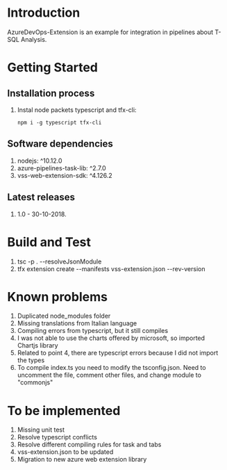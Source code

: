 # Introduction 
AzureDevOps-Extension is an example for integration in pipelines about T-SQL Analysis.

# Getting Started
##	Installation process

1. Instal node packets typescript and tfx-cli:

    ```npm i -g typescript tfx-cli```

##	Software dependencies

1. nodejs: ^10.12.0
2. azure-pipelines-task-lib: ^2.7.0
3. vss-web-extension-sdk: ^4.126.2

##  Latest releases

1. 1.0 - 30-10-2018.

# Build and Test

1. tsc -p . --resolveJsonModule
2. tfx extension create --manifests vss-extension.json --rev-version

# Known problems

1. Duplicated node_modules folder
2. Missing translations from Italian language
3. Compiling errors from typescript, but it still compiles
4. I was not able to use the charts offered by microsoft, so imported Chartjs library
5. Related to point 4, there are typescript errors because I did not import the types
6. To compile index.ts you need to modify the tsconfig.json. Need to uncomment the file, comment other files, and change module to "commonjs"

# To be implemented

1. Missing unit test
2. Resolve typescript conflicts
3. Resolve different compiling rules for task and tabs
4. vss-extension.json to be updated
5. Migration to new azure web extension library